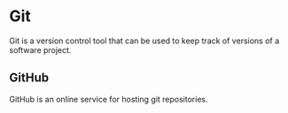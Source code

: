<h1>Git</h1>
<p>Git is a version control tool that can be used to keep track of versions of a software project.</p>
<h2>GitHub</h2>
<p>GitHub is an online service for hosting git repositories.</p>